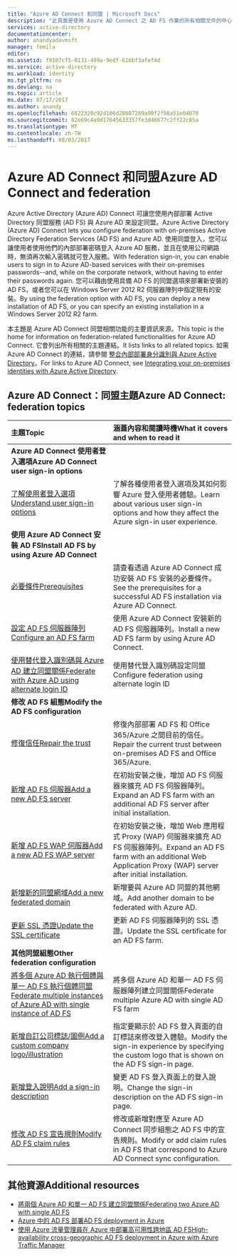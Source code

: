 ```yaml
---
title: "Azure AD Connect 和同盟 | Microsoft Docs"
description: "此頁面是使用 Azure AD Connect 之 AD FS 作業的所有相關文件的中心位置。"
services: active-directory
documentationcenter: 
author: anandyadavmsft
manager: femila
editor: 
ms.assetid: f9107cf5-0131-499a-9edf-616bf3afef4d
ms.service: active-directory
ms.workload: identity
ms.tgt_pltfrm: na
ms.devlang: na
ms.topic: article
ms.date: 07/17/2017
ms.author: anandy
ms.openlocfilehash: 6822320c92d106d28607289a90f2f08a51e04070
ms.sourcegitcommit: 02e69c4a9d17645633357fe3d46677c2ff22c85a
ms.translationtype: MT
ms.contentlocale: zh-TW
ms.lasthandoff: 08/03/2017
---
```

# <a name="azure-ad-connect-and-federation"></a><span data-ttu-id="880d5-103">Azure AD Connect 和同盟</span><span class="sxs-lookup"><span data-stu-id="880d5-103">Azure AD Connect and federation</span></span>
<span data-ttu-id="880d5-104">Azure Active Directory (Azure AD) Connect 可讓您使用內部部署 Active Directory 同盟服務 (AD FS) 與 Azure AD 來設定同盟。</span><span class="sxs-lookup"><span data-stu-id="880d5-104">Azure Active Directory (Azure AD) Connect lets you configure federation with on-premises Active Directory Federation Services (AD FS) and Azure AD.</span></span> <span data-ttu-id="880d5-105">使用同盟登入，您可以讓使用者使用他們的內部部署密碼登入 Azure AD 服務，並且在使用公司網路時，無須再次輸入密碼就可登入服務。</span><span class="sxs-lookup"><span data-stu-id="880d5-105">With federation sign-in, you can enable users to sign in to Azure AD-based services with their on-premises passwords--and, while on the corporate network, without having to enter their passwords again.</span></span> <span data-ttu-id="880d5-106">您可以藉由使用具備 AD FS 的同盟選項來部署新安裝的 AD FS，或者您可以在 Windows Server 2012 R2 伺服器陣列中指定現有的安裝。</span><span class="sxs-lookup"><span data-stu-id="880d5-106">By using the federation option with AD FS, you can deploy a new installation of AD FS, or you can specify an existing installation in a Windows Server 2012 R2 farm.</span></span>

<span data-ttu-id="880d5-107">本主題是 Azure AD Connect 同盟相關功能的主要資訊來源。</span><span class="sxs-lookup"><span data-stu-id="880d5-107">This topic is the home for information on federation-related functionalities for Azure AD Connect.</span></span> <span data-ttu-id="880d5-108">它會列出所有相關的主題連結。</span><span class="sxs-lookup"><span data-stu-id="880d5-108">It lists links to all related topics.</span></span> <span data-ttu-id="880d5-109">如需 Azure AD Connect 的連結，請參閱 [整合內部部署身分識別與 Azure Active Directory](active-directory-aadconnect.md)。</span><span class="sxs-lookup"><span data-stu-id="880d5-109">For links to Azure AD Connect, see [Integrating your on-premises identities with Azure Active Directory](active-directory-aadconnect.md).</span></span>

## <a name="azure-ad-connect-federation-topics"></a><span data-ttu-id="880d5-110">Azure AD Connect：同盟主題</span><span class="sxs-lookup"><span data-stu-id="880d5-110">Azure AD Connect: federation topics</span></span>
| <span data-ttu-id="880d5-111">主題</span><span class="sxs-lookup"><span data-stu-id="880d5-111">Topic</span></span> | <span data-ttu-id="880d5-112">涵蓋內容和閱讀時機</span><span class="sxs-lookup"><span data-stu-id="880d5-112">What it covers and when to read it</span></span> |
|:--- |:--- |
| <span data-ttu-id="880d5-113">**Azure AD Connect 使用者登入選項**</span><span class="sxs-lookup"><span data-stu-id="880d5-113">**Azure AD Connect user sign-in options**</span></span> | |
| [<span data-ttu-id="880d5-114">了解使用者登入選項</span><span class="sxs-lookup"><span data-stu-id="880d5-114">Understand user sign-in options</span></span>](active-directory-aadconnect-user-signin.md) |<span data-ttu-id="880d5-115">了解各種使用者登入選項及其如何影響 Azure 登入使用者體驗。</span><span class="sxs-lookup"><span data-stu-id="880d5-115">Learn about various user sign-in options and how they affect the Azure sign-in user experience.</span></span> |
| <span data-ttu-id="880d5-116">**使用 Azure AD Connect 安裝 AD FS**</span><span class="sxs-lookup"><span data-stu-id="880d5-116">**Install AD FS by using Azure AD Connect**</span></span> | |
| [<span data-ttu-id="880d5-117">必要條件</span><span class="sxs-lookup"><span data-stu-id="880d5-117">Prerequisites</span></span>](active-directory-aadconnect-get-started-custom.md#ad-fs-configuration-pre-requisites) |<span data-ttu-id="880d5-118">請查看透過 Azure AD Connect 成功安裝 AD FS 安裝的必要條件。</span><span class="sxs-lookup"><span data-stu-id="880d5-118">See the prerequisites for a successful AD FS installation via Azure AD Connect.</span></span> |
| [<span data-ttu-id="880d5-119">設定 AD FS 伺服器陣列</span><span class="sxs-lookup"><span data-stu-id="880d5-119">Configure an AD FS farm</span></span>](active-directory-aadconnect-get-started-custom.md#configuring-federation-with-ad-fs) |<span data-ttu-id="880d5-120">使用 Azure AD Connect 安裝新的 AD FS 伺服器陣列。</span><span class="sxs-lookup"><span data-stu-id="880d5-120">Install a new AD FS farm by using Azure AD Connect.</span></span> |
| [<span data-ttu-id="880d5-121">使用替代登入識別碼與 Azure AD 建立同盟關係</span><span class="sxs-lookup"><span data-stu-id="880d5-121">Federate with Azure AD using alternate login ID </span></span>](active-directory-aadconnect-federation-management.md#alternateid) | <span data-ttu-id="880d5-122">使用替代登入識別碼設定同盟</span><span class="sxs-lookup"><span data-stu-id="880d5-122">Configure federation using alternate login ID</span></span>  |
| <span data-ttu-id="880d5-123">**修改 AD FS 組態**</span><span class="sxs-lookup"><span data-stu-id="880d5-123">**Modify the AD FS configuration**</span></span> | |
| [<span data-ttu-id="880d5-124">修復信任</span><span class="sxs-lookup"><span data-stu-id="880d5-124">Repair the trust</span></span>](active-directory-aadconnect-federation-management.md#repairthetrust) |<span data-ttu-id="880d5-125">修復內部部署 AD FS 和 Office 365/Azure 之間目前的信任。</span><span class="sxs-lookup"><span data-stu-id="880d5-125">Repair the current trust between on-premises AD FS and Office 365/Azure.</span></span> |
| [<span data-ttu-id="880d5-126">新增 AD FS 伺服器</span><span class="sxs-lookup"><span data-stu-id="880d5-126">Add a new AD FS server</span></span>](active-directory-aadconnect-federation-management.md#addadfsserver) |<span data-ttu-id="880d5-127">在初始安裝之後，增加 AD FS 伺服器來擴充 AD FS 伺服器陣列。</span><span class="sxs-lookup"><span data-stu-id="880d5-127">Expand an AD FS farm with an additional AD FS server after initial installation.</span></span> |
| [<span data-ttu-id="880d5-128">新增 AD FS WAP 伺服器</span><span class="sxs-lookup"><span data-stu-id="880d5-128">Add a new AD FS WAP server</span></span>](active-directory-aadconnect-federation-management.md#addwapserver) |<span data-ttu-id="880d5-129">在初始安裝之後，增加 Web 應用程式 Proxy (WAP) 伺服器來擴充 AD FS 伺服器陣列。</span><span class="sxs-lookup"><span data-stu-id="880d5-129">Expand an AD FS farm with an additional Web Application Proxy (WAP) server after initial installation.</span></span> |
| [<span data-ttu-id="880d5-130">新增新的同盟網域</span><span class="sxs-lookup"><span data-stu-id="880d5-130">Add a new federated domain</span></span>](active-directory-aadconnect-federation-management.md#addfeddomain) |<span data-ttu-id="880d5-131">新增要與 Azure AD 同盟的其他網域。</span><span class="sxs-lookup"><span data-stu-id="880d5-131">Add another domain to be federated with Azure AD.</span></span> |
| [<span data-ttu-id="880d5-132">更新 SSL 憑證</span><span class="sxs-lookup"><span data-stu-id="880d5-132">Update the SSL certificate</span></span>](active-directory-aadconnectfed-ssl-update.md)| <span data-ttu-id="880d5-133">更新 AD FS 伺服器陣列的 SSL 憑證。</span><span class="sxs-lookup"><span data-stu-id="880d5-133">Update the SSL certificate for an AD FS farm.</span></span> |
| <span data-ttu-id="880d5-134">**其他同盟組態**</span><span class="sxs-lookup"><span data-stu-id="880d5-134">**Other federation configuration**</span></span> | |
| [<span data-ttu-id="880d5-135">將多個 Azure AD 執行個體與單一 AD FS 執行個體同盟</span><span class="sxs-lookup"><span data-stu-id="880d5-135">Federate multiple instances of Azure AD with single instance of AD FS</span></span>](active-directory-aadconnectfed-single-adfs-multitenant-federation.md) | <span data-ttu-id="880d5-136">將多個 Azure AD 和單一 AD FS 伺服器陣列建立同盟關係</span><span class="sxs-lookup"><span data-stu-id="880d5-136">Federate multiple Azure AD with single AD FS farm</span></span>| 
| [<span data-ttu-id="880d5-137">新增自訂公司標誌/圖例</span><span class="sxs-lookup"><span data-stu-id="880d5-137">Add a custom company logo/illustration</span></span>](active-directory-aadconnect-federation-management.md#customlogo) |<span data-ttu-id="880d5-138">指定要顯示於 AD FS 登入頁面的自訂標誌來修改登入體驗。</span><span class="sxs-lookup"><span data-stu-id="880d5-138">Modify the sign-in experience by specifying the custom logo that is shown on the AD FS sign-in page.</span></span> |
| [<span data-ttu-id="880d5-139">新增登入說明</span><span class="sxs-lookup"><span data-stu-id="880d5-139">Add a sign-in description</span></span>](active-directory-aadconnect-federation-management.md#addsignindescription) |<span data-ttu-id="880d5-140">變更 AD FS 登入頁面上的登入說明。</span><span class="sxs-lookup"><span data-stu-id="880d5-140">Change the sign-in description on the AD FS sign-in page.</span></span> |
| [<span data-ttu-id="880d5-141">修改 AD FS 宣告規則</span><span class="sxs-lookup"><span data-stu-id="880d5-141">Modify AD FS claim rules</span></span>](active-directory-aadconnect-federation-management.md#modclaims) |<span data-ttu-id="880d5-142">修改或新增對應至 Azure AD Connect 同步組態之 AD FS 中的宣告規則。</span><span class="sxs-lookup"><span data-stu-id="880d5-142">Modify or add claim rules in AD FS that correspond to Azure AD Connect sync configuration.</span></span> |


## <a name="additional-resources"></a><span data-ttu-id="880d5-143">其他資源</span><span class="sxs-lookup"><span data-stu-id="880d5-143">Additional resources</span></span>
* [<span data-ttu-id="880d5-144">將兩個 Azure AD 和單一 AD FS 建立同盟關係</span><span class="sxs-lookup"><span data-stu-id="880d5-144">Federating two Azure AD with single AD FS</span></span>](active-directory-aadconnectfed-single-adfs-multitenant-federation.md)
* [<span data-ttu-id="880d5-145">Azure 中的 AD FS 部署</span><span class="sxs-lookup"><span data-stu-id="880d5-145">AD FS deployment in Azure</span></span>](active-directory-aadconnect-azure-adfs.md)
* [<span data-ttu-id="880d5-146">使用 Azure 流量管理員在 Azure 中部署高可用性跨地區 AD FS</span><span class="sxs-lookup"><span data-stu-id="880d5-146">High-availability cross-geographic AD FS deployment in Azure with Azure Traffic Manager</span></span>](../active-directory-adfs-in-azure-with-azure-traffic-manager.md)
